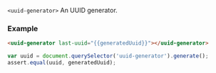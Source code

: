 
`<uuid-generator>` An UUID generator.

### Example
``` html
<uuid-generator last-uuid="{{generatedUuid}}"></uuid-generator>
```
``` javascript
var uuid = document.querySelector('uuid-generator').generate();
assert.equal(uuid, generatedUuid);
```
